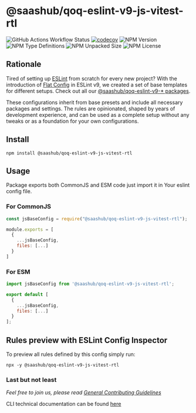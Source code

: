 # @saashub/qoq-eslint-v9-js-vitest-rtl

![GitHub Actions Workflow Status](https://img.shields.io/github/actions/workflow/status/saashub-it/qoq/main.yml) [![codecov](https://codecov.io/gh/saashub-it/qoq/graph/badge.svg?flag=eslint-v9-js-vitest-rtl&token=PQ1XAQQ257)](https://codecov.io/gh/saashub-it/qoq/flags/eslint-v9-js-vitest-rtl) ![NPM Version](https://img.shields.io/npm/v/%40saashub%2Fqoq-eslint-v9-js-vitest-rtl)
![NPM Type Definitions](https://img.shields.io/npm/types/%40saashub%2Fqoq-eslint-v9-js-vitest-rtl) ![NPM Unpacked Size](https://img.shields.io/npm/unpacked-size/%40saashub%2Fqoq-eslint-v9-js-vitest-rtl) ![NPM License](https://img.shields.io/npm/l/%40saashub%2Fqoq-eslint-v9-js-vitest-rtl)

## Rationale

Tired of setting up [ESLint](https://www.npmjs.com/package/eslint) from scratch for every new project? With the introduction of [Flat Config](https://eslint.org/docs/latest/use/configure/configuration-files) in ESLint v9, we created a set of base templates for different setups. Check out all our [@saashub/qoq-eslint-v9-\* packages](https://www.npmjs.com/search?q=%40saashub%2Fqoq-eslint-v9-).

These configurations inherit from base presets and include all necessary packages and settings. The rules are opinionated, shaped by years of development experience, and can be used as a complete setup without any tweaks or as a foundation for your own configurations.

## Install

    npm install @saashub/qoq-eslint-v9-js-vitest-rtl

## Usage

Package exports both CommonJS and ESM code just import it in Your eslint config file.

### For CommonJS

```js
const jsBaseConfig = require("@saashub/qoq-eslint-v9-js-vitest-rtl");

module.exports = [
  {
    ...jsBaseConfig,
    files: [...]
  }
]
```

### For ESM

```js
import jsBaseConfig from '@saashub/qoq-eslint-v9-js-vitest-rtl';

export default [
  {
    ...jsBaseConfig,
    files: [...]
  }
];
```

## Rules preview with ESLint Config Inspector

To preview all rules defined by this config simply run:

    npx -y @saashub/qoq-eslint-v9-js-vitest-rtl

### Last but not least

_Feel free to join us, please read [General Contributing Guidelines](https://github.com/saashub-it/qoq/blob/master/.github/CONTRIBUTING.md)_

CLI technical documentation can be found [here](../eslint-v9/PROJECT.md)
